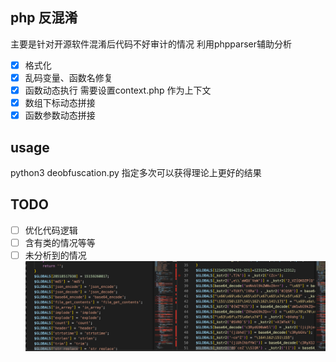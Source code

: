 ## php 反混淆
主要是针对开源软件混淆后代码不好审计的情况 利用phpparser辅助分析

- [x] 格式化
- [x] 乱码变量、函数名修复
- [x] 函数动态执行 需要设置context.php 作为上下文
- [x] 数组下标动态拼接
- [x] 函数参数动态拼接 

## usage 
python3 deobfuscation.py
指定多次可以获得理论上更好的结果


## TODO
- [ ] 优化代码逻辑
- [ ] 含有类的情况等等
- [ ] 未分析到的情况
![image](https://github.com/godspeedcurry/php-deobfuscation/blob/master/images/img1.png)                                                               